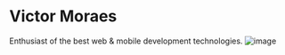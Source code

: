 # Victor Moraes
Enthusiast of the best web & mobile development technologies.
![image](https://img.shields.io/badge/Victor%20Moraes-0077B5?style=for-the-badge&logo=linkedin&logoColor=white)


<!--
**VicktorMS/VicktorMS** is a ✨ _special_ ✨ repository because its `README.md` (this file) appears on your GitHub profile.

Here are some ideas to get you started:

- 🔭 I’m currently working on ...
- 🌱 I’m currently learning ...
- 👯 I’m looking to collaborate on ...
- 🤔 I’m looking for help with ...
- 💬 Ask me about ...
- 📫 How to reach me: ...
- 😄 Pronouns: ...
- ⚡ Fun fact: ...
-->
